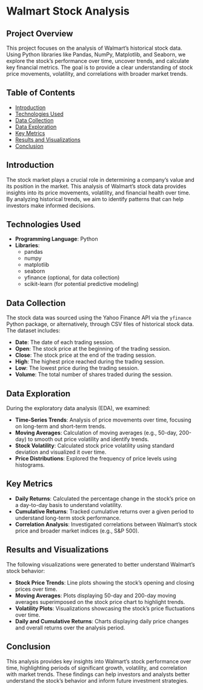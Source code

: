 # Walmart Stock Analysis

## Project Overview
This project focuses on the analysis of Walmart’s historical stock data. Using Python libraries like Pandas, NumPy, Matplotlib, and Seaborn, we explore the stock’s performance over time, uncover trends, and calculate key financial metrics. The goal is to provide a clear understanding of stock price movements, volatility, and correlations with broader market trends.

## Table of Contents
- [Introduction](#introduction)
- [Technologies Used](#technologies-used)
- [Data Collection](#data-collection)
- [Data Exploration](#data-exploration)
- [Key Metrics](#key-metrics)
- [Results and Visualizations](#results-and-visualizations)
- [Conclusion](#conclusion)

## Introduction
The stock market plays a crucial role in determining a company’s value and its position in the market. This analysis of Walmart’s stock data provides insights into its price movements, volatility, and financial health over time. By analyzing historical trends, we aim to identify patterns that can help investors make informed decisions.

## Technologies Used
- **Programming Language**: Python
- **Libraries**:
  - pandas
  - numpy
  - matplotlib
  - seaborn
  - yfinance (optional, for data collection)
  - scikit-learn (for potential predictive modeling)

## Data Collection
The stock data was sourced using the Yahoo Finance API via the `yfinance` Python package, or alternatively, through CSV files of historical stock data. The dataset includes:
- **Date**: The date of each trading session.
- **Open**: The stock price at the beginning of the trading session.
- **Close**: The stock price at the end of the trading session.
- **High**: The highest price reached during the trading session.
- **Low**: The lowest price during the trading session.
- **Volume**: The total number of shares traded during the session.

## Data Exploration
During the exploratory data analysis (EDA), we examined:
- **Time-Series Trends**: Analysis of price movements over time, focusing on long-term and short-term trends.
- **Moving Averages**: Calculation of moving averages (e.g., 50-day, 200-day) to smooth out price volatility and identify trends.
- **Stock Volatility**: Calculated stock price volatility using standard deviation and visualized it over time.
- **Price Distributions**: Explored the frequency of price levels using histograms.

## Key Metrics
- **Daily Returns**: Calculated the percentage change in the stock’s price on a day-to-day basis to understand volatility.
- **Cumulative Returns**: Tracked cumulative returns over a given period to understand long-term stock performance.
- **Correlation Analysis**: Investigated correlations between Walmart’s stock price and broader market indices (e.g., S&P 500).

## Results and Visualizations
The following visualizations were generated to better understand Walmart’s stock behavior:
- **Stock Price Trends**: Line plots showing the stock’s opening and closing prices over time.
- **Moving Averages**: Plots displaying 50-day and 200-day moving averages superimposed on the stock price chart to highlight trends.
- **Volatility Plots**: Visualizations showcasing the stock’s price fluctuations over time.
- **Daily and Cumulative Returns**: Charts displaying daily price changes and overall returns over the analysis period.

## Conclusion
This analysis provides key insights into Walmart’s stock performance over time, highlighting periods of significant growth, volatility, and correlation with market trends. These findings can help investors and analysts better understand the stock’s behavior and inform future investment strategies.
